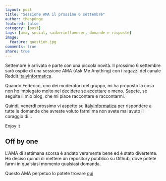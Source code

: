 ```yaml
---
layout: post
title: "Sessione AMA il prossimo 6 settembre"
author: thesp0nge
featured: false
category: [post]
tags: [ama, social, saiberinfluenser, domande e risposte]
image:
  feature: question.jpg
comments: true
share: true
---
```


Settembre è arrivato e parte con una piccola novità. Il prossimo 6 settembre
sarò ospite di una sessione AMA (Ask Me Anything) con i ragazzi del canale
Reddit [ItalyInformatica](https://www.reddit.com/r/ItalyInformatica/).

Quando Federico, uno dei moderatori del gruppo, mi ha proposto la cosa non ho
impiegato molto nel decidere se accettare o meno. Sapete, se seguite il mio
blog, che mi piace raccontare e raccontarmi.

Quindi, venerdì prossimo vi aspetto su
[ItalyInformatica](https://www.reddit.com/r/ItalyInformatica/) per rispondere a
tutte le domande che avreste voluto farmi ma non avete mai avuto il coraggio
di...

Enjoy it

## Off by one

L'AMA di settimana scorsa è andato veramente bene ed è stato divertente. Ho
deciso quindi di mettere un repository pubblico su Github, dove potete farmi in
qualsiasi momento qualsiasi domanda.

Questo AMA perpetuo lo potete trovare [qui](https://github.com/thesp0nge/ama)

